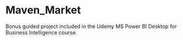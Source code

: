 # Maven_Market
Bonus guided project included in the Udemy MS Power BI Desktop for Business Intelligence course.
